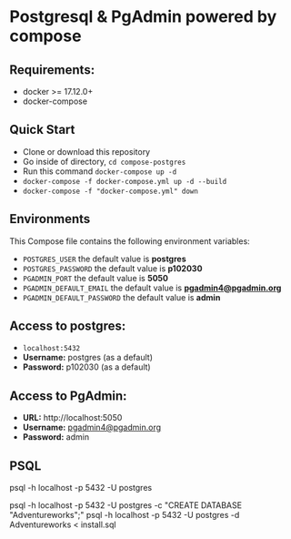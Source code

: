 # Postgresql & PgAdmin powered by compose

## Requirements:

- docker >= 17.12.0+
- docker-compose

## Quick Start

- Clone or download this repository
- Go inside of directory, `cd compose-postgres`
- Run this command `docker-compose up -d`
- `docker-compose -f docker-compose.yml up -d --build`
- `docker-compose -f "docker-compose.yml" down`

## Environments

This Compose file contains the following environment variables:

- `POSTGRES_USER` the default value is **postgres**
- `POSTGRES_PASSWORD` the default value is **p102030**
- `PGADMIN_PORT` the default value is **5050**
- `PGADMIN_DEFAULT_EMAIL` the default value is **pgadmin4@pgadmin.org**
- `PGADMIN_DEFAULT_PASSWORD` the default value is **admin**

## Access to postgres:

- `localhost:5432`
- **Username:** postgres (as a default)
- **Password:** p102030 (as a default)

## Access to PgAdmin:

- **URL:** http://localhost:5050
- **Username:** pgadmin4@pgadmin.org
- **Password:** admin

## PSQL

psql -h localhost -p 5432 -U postgres

psql -h localhost -p 5432 -U postgres -c "CREATE DATABASE \"Adventureworks\";"
psql -h localhost -p 5432 -U postgres -d Adventureworks < install.sql
